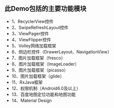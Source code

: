 ## 此Demo包括的主要功能模块
* 1、RecyclerView控件                                    
* 2、SwipeRefreshLayout控件
* 3、ViewPager控件
* 4、ViewFlipper控件
* 5、Volley网络加载框架
* 6、侧边栏控件（DrawerLayout、NavigationView）
* 7、图片加载框架（fresco）
* 8、图片加载框架（ImageLoader）
* 9、图片加载框架（picasso）
* 10、图片加载框架（glide）
* 11、RxJava框架
* 12、权限机制（Android6.0及以上）
* 13、百度地图定位功能和地图功能
* 14、Material Design

